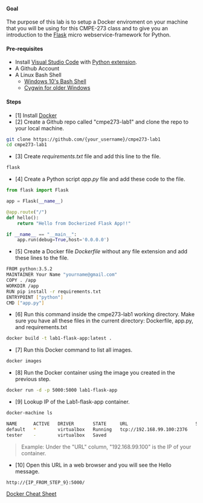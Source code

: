 #### Goal

The purpose of this lab is to setup a Docker enviroment on your machine that you will be using for this CMPE-273 class and to give you 
an introduction to the [Flask](http://flask.pocoo.org/) micro webservice-framework for Python.

#### Pre-requisites
* Install [Visual Studio Code](https://code.visualstudio.com/) with [Python extension](https://code.visualstudio.com/docs/languages/python).
* A Github Account
* A Linux Bash Shell
    * [Windows 10's Bash Shell](http://www.howtogeek.com/249966/how-to-install-and-use-the-linux-bash-shell-on-windows-10/)
    * [Cygwin for older Windows](http://horstmann.com/ccc/help/cygwin/install.html)
    
#### Steps

* [1] Install [Docker]
* [2] Create a Github repo called "cmpe273-lab1" and clone the repo to your local machine.

```sh
git clone https://github.com/{your_username}/cmpe273-lab1
cd cmpe273-lab1
```

* [3] Create *requirements.txt* file and add this line to the file.
```sh
flask
```

* [4] Create a Python script *app.py* file and add these code to the file.
```python
from flask import Flask

app = Flask(__name__)

@app.route("/")
def hello():
    return "Hello from Dockerized Flask App!!"

if __name__ == "__main__":
    app.run(debug=True,host='0.0.0.0')
```


* [5] Create a Docker file *Dockerfile* without any file extension and add these lines to the file.
```sh
FROM python:3.5.2
MAINTAINER Your Name "yourname@gmail.com"
COPY . /app
WORKDIR /app
RUN pip install -r requirements.txt
ENTRYPOINT ["python"]
CMD ["app.py"]
```

* [6] Run this command inside the cmpe273-lab1 working directory. Make sure you have all these files in the current directory: Dockerfile, app.py, and requirements.txt
```sh
docker build -t lab1-flask-app:latest .
```

* [7] Run this Docker command to list all images.
```sh
docker images
```

* [8] Run the Docker container using the image you created in the previous step.
```sh
docker run -d -p 5000:5000 lab1-flask-app
```

* [9] Lookup IP of the Lab1-flask-app container.
```sh
docker-machine ls
```
```sh
NAME      ACTIVE   DRIVER       STATE     URL                         SWARM   DOCKER    ERRORS
default   *        virtualbox   Running   tcp://192.168.99.100:2376           v1.11.1   
tester    -        virtualbox   Saved                                         Unknown   
```
> Example: Under the "URL" column, "192.168.99.100" is the IP of your container.

* [10] Open this URL in a web browser and you will see the Hello message. 

```sh
http://{IP_FROM_STEP_9}:5000/
```

[Docker Cheat Sheet](https://github.com/wsargent/docker-cheat-sheet)

[Docker]: https://docs.docker.com/engine/installation/#/on-osx-and-windows{:target="_blank"}
